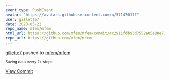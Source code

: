 ```yaml
---
event_type: PushEvent
avatar: "https://avatars.githubusercontent.com/u/57147017?"
user: gillette7
date: 2023-05-22
repo_name: mfem/mfem
html_url: https://github.com/mfem/mfem/commit/4c2911fdb93d7552a05e80e77b6faa39dacea39d
repo_url: https://github.com/mfem/mfem
---
```


<a href='https://github.com/gillette7' target='_blank'>gillette7</a> pushed to <a href='https://github.com/mfem/mfem' target='_blank'>mfem/mfem</a>

<small>Saving data every 2k steps</small>

<a href='https://github.com/mfem/mfem/commit/4c2911fdb93d7552a05e80e77b6faa39dacea39d' target='_blank'>View Commit</a>